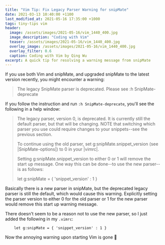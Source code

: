 ```yaml
---
title: "Vim Tip: Fix Legacy Parser Warning for snipMate"
date: 2021-03-13 10:40:00 +1100
last_modified_at: 2021-05-16 17:35:00 +1000
tags: tiny-tips vim
header:
  image: /assets/images/2021-05-16/vim_1440_400.jpg
  image_description: "Coding with Vim"
  teaser: /assets/images/2021-05-16/vim_1440_400.jpg
  overlay_image: /assets/images/2021-05-16/vim_1440_400.jpg
  overlay_filter: 0.6
  caption: Coding with Vim by Qing Wu
excerpt: A quick tip for resolving a warning message from snipMate
---
```


If you use both Vim and snipMate, and upgraded snipMate to the latest version
recently, you might encounter a warning:

> The legacy SnipMate parser is deprecated. Please see :h SnipMate-deprecate

If you follow the instruction and run `:h SnipMate-deprecate`, you'll see the
following in a help window:

> The legacy parser, version 0, is deprecated. It is currently still the default
> parser, but that will be changing. NOTE that switching which parser you use
> could require changes to your snippets--see the previous section.
>
> To continue using the old parser, set g:snipMate.snippet_version (see
> |SnipMate-options|) to 0 in your |vimrc|.
>
> Setting g:snipMate.snippet_version to either 0 or 1 will remove the start up
> message. One way this can be done--to use the new parser--is as follows:
>
> let g:snipMate = { 'snippet_version' : 1 }

Basically there is a new parser in snipMate, but the deprecated legacy parser
is still the default, which would cause this warning. Explicitly setting the
parser version to either 0 for the old parser or 1 for the new parser would
remove this start up warning message.

There doesn't seem to be a reason not to use the new parser, so I just added the
following in my `.vimrc`:

```vim
    let g:snipMate = { 'snippet_version' : 1 }
```

Now the annoying warning upon starting Vim is gone :tada:
